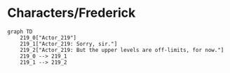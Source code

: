 # Characters/Frederick


```mermaid
graph TD
    219_0["Actor_219"]
    219_1["Actor_219: Sorry, sir."]
    219_2["Actor_219: But the upper levels are off-limits, for now."]
    219_0 --> 219_1
    219_1 --> 219_2
```